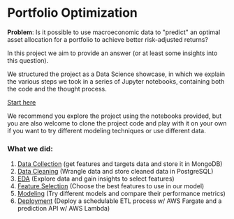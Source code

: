 # Portfolio Optimization

**Problem**: Is it possible to use macroeconomic data to "predict" an optimal asset allocation for a portfolio to 
achieve better risk-adjusted returns?

In this project we aim to provide an answer (or at least some insights into this question).

We structured the project as a Data Science showcase, in which we explain the various steps we took in a series of
Jupyter notebooks, containing both the code and the thought process.

[Start here](notebooks/data_collection.ipynb)

We recommend you explore the project using the notebooks provided, but you are also welcome to clone the project code
and play with it on your own if you want to try different modeling techniques or use different data.

### What we did:
1. [Data Collection](notebooks/data_collection.ipynb) (get features and targets data and store it in MongoDB)
2. [Data Cleaning](notebooks/data_cleaning.ipynb) (Wrangle data and store cleaned data in PostgreSQL)
3. [EDA](notebooks/eda.ipynb) (Explore data and gain insights to select features)
4. [Feature Selection](notebooks/feature_selection.ipynb) (Choose the best features to use in our model)
5. [Modeling](notebooks/modeling.ipynb) (Try different models and compare their performance metrics)
6. [Deployment](notebooks/deployment.ipynb) (Deploy a schedulable ETL process w/ AWS Fargate and a prediction API w/ AWS Lambda)